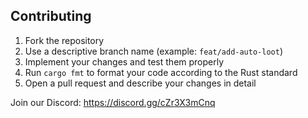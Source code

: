 ## Contributing

1. Fork the repository
2. Use a descriptive branch name (example: `feat/add-auto-loot`)
3. Implement your changes and test them properly
4. Run `cargo fmt` to format your code according to the Rust standard
5. Open a pull request and describe your changes in detail

Join our Discord: https://discord.gg/cZr3X3mCnq